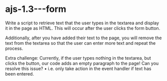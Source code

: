 # ajs-1.3---form

Write a script to retrieve text that the user types in the textarea and display it in the page as HTML.
This will occur after the user clicks the form button.

Additionally, after you have added their text to the page, you will remove the text from the textarea so that the user can enter more text and repeat the process.

Extra challenge: Currently, if the user types nothing in the textarea, but clicks the button, our code adds an empty paragraph to the page! Can you resolve this issue? • i.e. only take action in the event handler if text has been entered.
